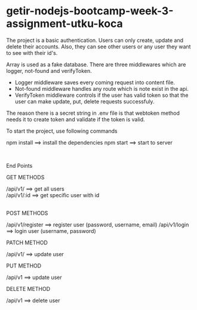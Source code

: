 # getir-nodejs-bootcamp-week-3-assignment-utku-koca

The project is a basic authentication. Users can only create, update and delete their accounts. Also, they can see other users or any user they want to see with their id's.

Array is used as a fake database. There are three middlewares which are logger, not-found and verifyToken.

- Logger middleware saves every coming request into content file.
- Not-found middleware handles any route which is note exist in the api.
- VerifyToken middleware controls if the user has valid token so that the user can make update, put, delete requests successfuly.

The reason there is a secret string in .env file is that webtoken method needs it to create token and validate if the token is valid.

To start the project, use following commands

npm install ==> install the dependencies
npm start ==> start to server

<br/>

End Points

GET METHODS

/api/v1/ ==> get all users  
/api/v1/:id ==> get specific user with id

<br/>
POST METHODS

/api/v1/register ==> register user (password, username, email)
/api/v1/login ==> login user (username, password)
<br/>

PATCH METHOD

/api/v1/ ==> update user
<br/>

PUT METHOD

/api/v1 ==> update user
<br/>

DELETE METHOD

/api/v1 ==> delete user
